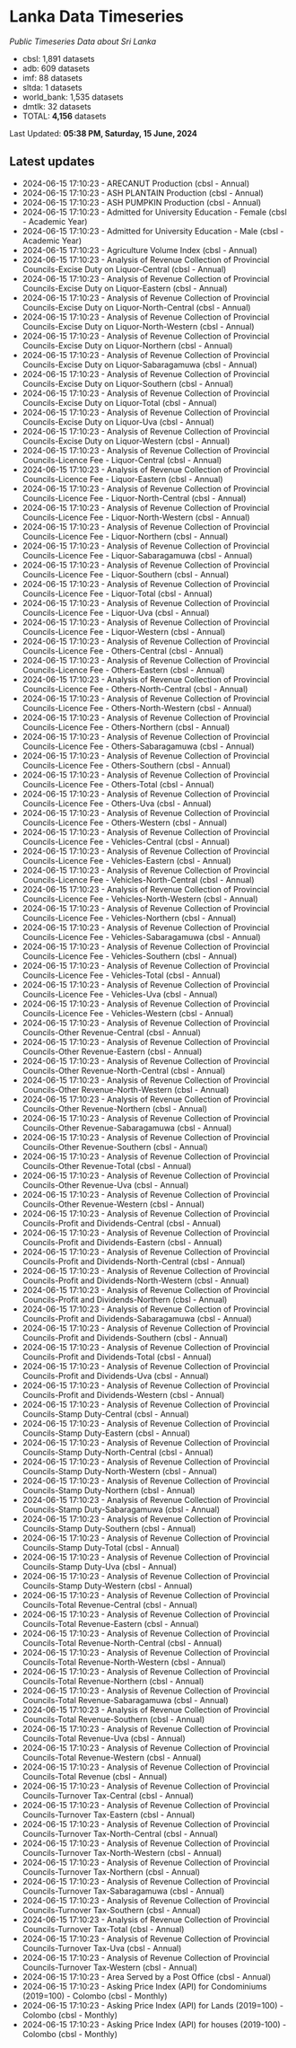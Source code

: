 # Lanka Data Timeseries
*Public Timeseries Data about Sri Lanka*

* cbsl: 1,891 datasets
* adb: 609 datasets
* imf: 88 datasets
* sltda: 1 datasets
* world_bank: 1,535 datasets
* dmtlk: 32 datasets
* TOTAL: **4,156** datasets

Last Updated: **05:38 PM, Saturday, 15 June, 2024**

## Latest updates

* 2024-06-15 17:10:23 - ARECANUT Production (cbsl - Annual)
* 2024-06-15 17:10:23 - ASH PLANTAIN Production (cbsl - Annual)
* 2024-06-15 17:10:23 - ASH PUMPKIN Production (cbsl - Annual)
* 2024-06-15 17:10:23 - Admitted for University Education - Female (cbsl - Academic Year)
* 2024-06-15 17:10:23 - Admitted for University Education - Male (cbsl - Academic Year)
* 2024-06-15 17:10:23 - Agriculture Volume Index (cbsl - Annual)
* 2024-06-15 17:10:23 - Analysis of Revenue Collection of Provincial Councils-Excise Duty on Liquor-Central (cbsl - Annual)
* 2024-06-15 17:10:23 - Analysis of Revenue Collection of Provincial Councils-Excise Duty on Liquor-Eastern (cbsl - Annual)
* 2024-06-15 17:10:23 - Analysis of Revenue Collection of Provincial Councils-Excise Duty on Liquor-North-Central (cbsl - Annual)
* 2024-06-15 17:10:23 - Analysis of Revenue Collection of Provincial Councils-Excise Duty on Liquor-North-Western (cbsl - Annual)
* 2024-06-15 17:10:23 - Analysis of Revenue Collection of Provincial Councils-Excise Duty on Liquor-Northern (cbsl - Annual)
* 2024-06-15 17:10:23 - Analysis of Revenue Collection of Provincial Councils-Excise Duty on Liquor-Sabaragamuwa (cbsl - Annual)
* 2024-06-15 17:10:23 - Analysis of Revenue Collection of Provincial Councils-Excise Duty on Liquor-Southern (cbsl - Annual)
* 2024-06-15 17:10:23 - Analysis of Revenue Collection of Provincial Councils-Excise Duty on Liquor-Total (cbsl - Annual)
* 2024-06-15 17:10:23 - Analysis of Revenue Collection of Provincial Councils-Excise Duty on Liquor-Uva (cbsl - Annual)
* 2024-06-15 17:10:23 - Analysis of Revenue Collection of Provincial Councils-Excise Duty on Liquor-Western (cbsl - Annual)
* 2024-06-15 17:10:23 - Analysis of Revenue Collection of Provincial Councils-Licence Fee - Liquor-Central (cbsl - Annual)
* 2024-06-15 17:10:23 - Analysis of Revenue Collection of Provincial Councils-Licence Fee - Liquor-Eastern (cbsl - Annual)
* 2024-06-15 17:10:23 - Analysis of Revenue Collection of Provincial Councils-Licence Fee - Liquor-North-Central (cbsl - Annual)
* 2024-06-15 17:10:23 - Analysis of Revenue Collection of Provincial Councils-Licence Fee - Liquor-North-Western (cbsl - Annual)
* 2024-06-15 17:10:23 - Analysis of Revenue Collection of Provincial Councils-Licence Fee - Liquor-Northern (cbsl - Annual)
* 2024-06-15 17:10:23 - Analysis of Revenue Collection of Provincial Councils-Licence Fee - Liquor-Sabaragamuwa (cbsl - Annual)
* 2024-06-15 17:10:23 - Analysis of Revenue Collection of Provincial Councils-Licence Fee - Liquor-Southern (cbsl - Annual)
* 2024-06-15 17:10:23 - Analysis of Revenue Collection of Provincial Councils-Licence Fee - Liquor-Total (cbsl - Annual)
* 2024-06-15 17:10:23 - Analysis of Revenue Collection of Provincial Councils-Licence Fee - Liquor-Uva (cbsl - Annual)
* 2024-06-15 17:10:23 - Analysis of Revenue Collection of Provincial Councils-Licence Fee - Liquor-Western (cbsl - Annual)
* 2024-06-15 17:10:23 - Analysis of Revenue Collection of Provincial Councils-Licence Fee - Others-Central (cbsl - Annual)
* 2024-06-15 17:10:23 - Analysis of Revenue Collection of Provincial Councils-Licence Fee - Others-Eastern (cbsl - Annual)
* 2024-06-15 17:10:23 - Analysis of Revenue Collection of Provincial Councils-Licence Fee - Others-North-Central (cbsl - Annual)
* 2024-06-15 17:10:23 - Analysis of Revenue Collection of Provincial Councils-Licence Fee - Others-North-Western (cbsl - Annual)
* 2024-06-15 17:10:23 - Analysis of Revenue Collection of Provincial Councils-Licence Fee - Others-Northern (cbsl - Annual)
* 2024-06-15 17:10:23 - Analysis of Revenue Collection of Provincial Councils-Licence Fee - Others-Sabaragamuwa (cbsl - Annual)
* 2024-06-15 17:10:23 - Analysis of Revenue Collection of Provincial Councils-Licence Fee - Others-Southern (cbsl - Annual)
* 2024-06-15 17:10:23 - Analysis of Revenue Collection of Provincial Councils-Licence Fee - Others-Total (cbsl - Annual)
* 2024-06-15 17:10:23 - Analysis of Revenue Collection of Provincial Councils-Licence Fee - Others-Uva (cbsl - Annual)
* 2024-06-15 17:10:23 - Analysis of Revenue Collection of Provincial Councils-Licence Fee - Others-Western (cbsl - Annual)
* 2024-06-15 17:10:23 - Analysis of Revenue Collection of Provincial Councils-Licence Fee - Vehicles-Central (cbsl - Annual)
* 2024-06-15 17:10:23 - Analysis of Revenue Collection of Provincial Councils-Licence Fee - Vehicles-Eastern (cbsl - Annual)
* 2024-06-15 17:10:23 - Analysis of Revenue Collection of Provincial Councils-Licence Fee - Vehicles-North-Central (cbsl - Annual)
* 2024-06-15 17:10:23 - Analysis of Revenue Collection of Provincial Councils-Licence Fee - Vehicles-North-Western (cbsl - Annual)
* 2024-06-15 17:10:23 - Analysis of Revenue Collection of Provincial Councils-Licence Fee - Vehicles-Northern (cbsl - Annual)
* 2024-06-15 17:10:23 - Analysis of Revenue Collection of Provincial Councils-Licence Fee - Vehicles-Sabaragamuwa (cbsl - Annual)
* 2024-06-15 17:10:23 - Analysis of Revenue Collection of Provincial Councils-Licence Fee - Vehicles-Southern (cbsl - Annual)
* 2024-06-15 17:10:23 - Analysis of Revenue Collection of Provincial Councils-Licence Fee - Vehicles-Total (cbsl - Annual)
* 2024-06-15 17:10:23 - Analysis of Revenue Collection of Provincial Councils-Licence Fee - Vehicles-Uva (cbsl - Annual)
* 2024-06-15 17:10:23 - Analysis of Revenue Collection of Provincial Councils-Licence Fee - Vehicles-Western (cbsl - Annual)
* 2024-06-15 17:10:23 - Analysis of Revenue Collection of Provincial Councils-Other Revenue-Central (cbsl - Annual)
* 2024-06-15 17:10:23 - Analysis of Revenue Collection of Provincial Councils-Other Revenue-Eastern (cbsl - Annual)
* 2024-06-15 17:10:23 - Analysis of Revenue Collection of Provincial Councils-Other Revenue-North-Central (cbsl - Annual)
* 2024-06-15 17:10:23 - Analysis of Revenue Collection of Provincial Councils-Other Revenue-North-Western (cbsl - Annual)
* 2024-06-15 17:10:23 - Analysis of Revenue Collection of Provincial Councils-Other Revenue-Northern (cbsl - Annual)
* 2024-06-15 17:10:23 - Analysis of Revenue Collection of Provincial Councils-Other Revenue-Sabaragamuwa (cbsl - Annual)
* 2024-06-15 17:10:23 - Analysis of Revenue Collection of Provincial Councils-Other Revenue-Southern (cbsl - Annual)
* 2024-06-15 17:10:23 - Analysis of Revenue Collection of Provincial Councils-Other Revenue-Total (cbsl - Annual)
* 2024-06-15 17:10:23 - Analysis of Revenue Collection of Provincial Councils-Other Revenue-Uva (cbsl - Annual)
* 2024-06-15 17:10:23 - Analysis of Revenue Collection of Provincial Councils-Other Revenue-Western (cbsl - Annual)
* 2024-06-15 17:10:23 - Analysis of Revenue Collection of Provincial Councils-Profit and Dividends-Central (cbsl - Annual)
* 2024-06-15 17:10:23 - Analysis of Revenue Collection of Provincial Councils-Profit and Dividends-Eastern (cbsl - Annual)
* 2024-06-15 17:10:23 - Analysis of Revenue Collection of Provincial Councils-Profit and Dividends-North-Central (cbsl - Annual)
* 2024-06-15 17:10:23 - Analysis of Revenue Collection of Provincial Councils-Profit and Dividends-North-Western (cbsl - Annual)
* 2024-06-15 17:10:23 - Analysis of Revenue Collection of Provincial Councils-Profit and Dividends-Northern (cbsl - Annual)
* 2024-06-15 17:10:23 - Analysis of Revenue Collection of Provincial Councils-Profit and Dividends-Sabaragamuwa (cbsl - Annual)
* 2024-06-15 17:10:23 - Analysis of Revenue Collection of Provincial Councils-Profit and Dividends-Southern (cbsl - Annual)
* 2024-06-15 17:10:23 - Analysis of Revenue Collection of Provincial Councils-Profit and Dividends-Total (cbsl - Annual)
* 2024-06-15 17:10:23 - Analysis of Revenue Collection of Provincial Councils-Profit and Dividends-Uva (cbsl - Annual)
* 2024-06-15 17:10:23 - Analysis of Revenue Collection of Provincial Councils-Profit and Dividends-Western (cbsl - Annual)
* 2024-06-15 17:10:23 - Analysis of Revenue Collection of Provincial Councils-Stamp Duty-Central (cbsl - Annual)
* 2024-06-15 17:10:23 - Analysis of Revenue Collection of Provincial Councils-Stamp Duty-Eastern (cbsl - Annual)
* 2024-06-15 17:10:23 - Analysis of Revenue Collection of Provincial Councils-Stamp Duty-North-Central (cbsl - Annual)
* 2024-06-15 17:10:23 - Analysis of Revenue Collection of Provincial Councils-Stamp Duty-North-Western (cbsl - Annual)
* 2024-06-15 17:10:23 - Analysis of Revenue Collection of Provincial Councils-Stamp Duty-Northern (cbsl - Annual)
* 2024-06-15 17:10:23 - Analysis of Revenue Collection of Provincial Councils-Stamp Duty-Sabaragamuwa (cbsl - Annual)
* 2024-06-15 17:10:23 - Analysis of Revenue Collection of Provincial Councils-Stamp Duty-Southern (cbsl - Annual)
* 2024-06-15 17:10:23 - Analysis of Revenue Collection of Provincial Councils-Stamp Duty-Total (cbsl - Annual)
* 2024-06-15 17:10:23 - Analysis of Revenue Collection of Provincial Councils-Stamp Duty-Uva (cbsl - Annual)
* 2024-06-15 17:10:23 - Analysis of Revenue Collection of Provincial Councils-Stamp Duty-Western (cbsl - Annual)
* 2024-06-15 17:10:23 - Analysis of Revenue Collection of Provincial Councils-Total Revenue-Central (cbsl - Annual)
* 2024-06-15 17:10:23 - Analysis of Revenue Collection of Provincial Councils-Total Revenue-Eastern (cbsl - Annual)
* 2024-06-15 17:10:23 - Analysis of Revenue Collection of Provincial Councils-Total Revenue-North-Central (cbsl - Annual)
* 2024-06-15 17:10:23 - Analysis of Revenue Collection of Provincial Councils-Total Revenue-North-Western (cbsl - Annual)
* 2024-06-15 17:10:23 - Analysis of Revenue Collection of Provincial Councils-Total Revenue-Northern (cbsl - Annual)
* 2024-06-15 17:10:23 - Analysis of Revenue Collection of Provincial Councils-Total Revenue-Sabaragamuwa (cbsl - Annual)
* 2024-06-15 17:10:23 - Analysis of Revenue Collection of Provincial Councils-Total Revenue-Southern (cbsl - Annual)
* 2024-06-15 17:10:23 - Analysis of Revenue Collection of Provincial Councils-Total Revenue-Uva (cbsl - Annual)
* 2024-06-15 17:10:23 - Analysis of Revenue Collection of Provincial Councils-Total Revenue-Western (cbsl - Annual)
* 2024-06-15 17:10:23 - Analysis of Revenue Collection of Provincial Councils-Total Revenue (cbsl - Annual)
* 2024-06-15 17:10:23 - Analysis of Revenue Collection of Provincial Councils-Turnover Tax-Central (cbsl - Annual)
* 2024-06-15 17:10:23 - Analysis of Revenue Collection of Provincial Councils-Turnover Tax-Eastern (cbsl - Annual)
* 2024-06-15 17:10:23 - Analysis of Revenue Collection of Provincial Councils-Turnover Tax-North-Central (cbsl - Annual)
* 2024-06-15 17:10:23 - Analysis of Revenue Collection of Provincial Councils-Turnover Tax-North-Western (cbsl - Annual)
* 2024-06-15 17:10:23 - Analysis of Revenue Collection of Provincial Councils-Turnover Tax-Northern (cbsl - Annual)
* 2024-06-15 17:10:23 - Analysis of Revenue Collection of Provincial Councils-Turnover Tax-Sabaragamuwa (cbsl - Annual)
* 2024-06-15 17:10:23 - Analysis of Revenue Collection of Provincial Councils-Turnover Tax-Southern (cbsl - Annual)
* 2024-06-15 17:10:23 - Analysis of Revenue Collection of Provincial Councils-Turnover Tax-Total (cbsl - Annual)
* 2024-06-15 17:10:23 - Analysis of Revenue Collection of Provincial Councils-Turnover Tax-Uva (cbsl - Annual)
* 2024-06-15 17:10:23 - Analysis of Revenue Collection of Provincial Councils-Turnover Tax-Western (cbsl - Annual)
* 2024-06-15 17:10:23 - Area Served by a Post Office (cbsl - Annual)
* 2024-06-15 17:10:23 - Asking Price Index (API) for Condominiums (2019=100) - Colombo (cbsl - Monthly)
* 2024-06-15 17:10:23 - Asking Price Index (API) for Lands (2019=100) - Colombo (cbsl - Monthly)
* 2024-06-15 17:10:23 - Asking Price Index (API) for houses (2019-100) - Colombo (cbsl - Monthly)